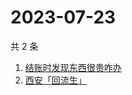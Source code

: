 # 2023-07-23

共 2 条

<!-- BEGIN -->
<!-- 最后更新时间 Sun Jul 23 2023 00:13:45 GMT+0800 (China Standard Time) -->

1. [结账时发现东西很贵咋办](https://www.zhihu.com/search?q=结账时发现东西很贵咋办)
1. [西安「回流生」](https://www.zhihu.com/search?q=西安「回流生」)

<!-- END -->
